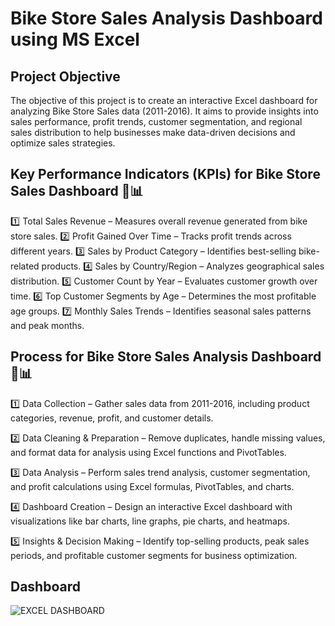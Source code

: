 # Bike Store Sales Analysis Dashboard using MS Excel
## Project Objective
The objective of this project is to create an interactive Excel dashboard for analyzing Bike Store Sales data (2011-2016). It aims to provide insights into sales performance, profit trends, customer segmentation, and regional sales distribution to help businesses make data-driven decisions and optimize sales strategies.
## Key Performance Indicators (KPIs) for Bike Store Sales Dashboard 🚴📊
1️⃣ Total Sales Revenue – Measures overall revenue generated from bike store sales.
2️⃣ Profit Gained Over Time – Tracks profit trends across different years.
3️⃣ Sales by Product Category – Identifies best-selling bike-related products.
4️⃣ Sales by Country/Region – Analyzes geographical sales distribution.
5️⃣ Customer Count by Year – Evaluates customer growth over time.
6️⃣ Top Customer Segments by Age – Determines the most profitable age groups.
7️⃣ Monthly Sales Trends – Identifies seasonal sales patterns and peak months.
## Process for Bike Store Sales Analysis Dashboard 🚴📊
1️⃣ Data Collection – Gather sales data from 2011-2016, including product categories, revenue, profit, and customer details.

2️⃣ Data Cleaning & Preparation – Remove duplicates, handle missing values, and format data for analysis using Excel functions and PivotTables.

3️⃣ Data Analysis – Perform sales trend analysis, customer segmentation, and profit calculations using Excel formulas, PivotTables, and charts.

4️⃣ Dashboard Creation – Design an interactive Excel dashboard with visualizations like bar charts, line graphs, pie charts, and heatmaps.

5️⃣ Insights & Decision Making – Identify top-selling products, peak sales periods, and profitable customer segments for business optimization.

## Dashboard
![EXCEL DASHBOARD](https://github.com/user-attachments/assets/7a338ba5-1d67-4d31-9e63-4deb0638558e)
